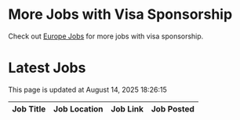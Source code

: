 # More Jobs with Visa Sponsorship

Check out [Europe Jobs](https://github.com/sureshparimi/europejobs#latest-jobs) for more jobs with visa sponsorship.

# Latest Jobs

This page is updated at August 14, 2025 18:26:15

| Job Title | Job Location | Job Link | Job Posted |
| --- | --- | --- | --- |
